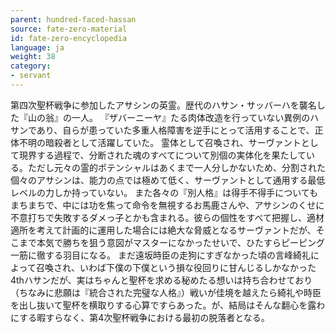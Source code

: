 ```yaml
---
parent: hundred-faced-hassan
source: fate-zero-material
id: fate-zero-encyclopedia
language: ja
weight: 38
category:
- servant
---
```


第四次聖杯戦争に参加したアサシンの英霊。歴代のハサン・サッバーハを襲名した『山の翁』の一人。
『ザバーニーヤ』たる肉体改造を行っていない異例のハサンであり、自らが患っていた多重人格障害を逆手にとって活用することで、正体不明の暗殺者として活躍していた。
霊体として召喚され、サーヴァントとして現界する過程で、分断された魂のすべてについて別個の実体化を果たしている。ただし元々の霊的ポテンシャルはあくまで一人分しかないため、分割された個々のアサシンは、能力の点では極めて低く、サーヴァントとして通用する最低レベルの力しか持っていない。
また各々の『別人格』は得手不得手についてもまちまちで、中には功を焦って命令を無視するお馬鹿さんや、アサシンのくせに不意打ちで失敗するダメっ子とかも含まれる。彼らの個性をすべて把握し、適材適所を考えて計画的に運用した場合には絶大な脅威となるサーヴァントだが、そこまで本気で勝ちを狙う意図がマスターになかったせいで、ひたすらピーピング一筋に徹する羽目になる。
まだ遠坂時臣の走狗にすぎなかった頃の言峰綺礼によって召喚され、いわば下僕の下僕という損な役回りに甘んじるしかなかった4thハサンだが、実はちゃんと聖杯を求める秘めたる想いは持ち合わせており（ちなみに悲願は『統合された完璧な人格』）戦いが佳境を越えたら綺礼や時臣を出し抜いて聖杯を横取りする心算ですらあった。が、結局はそんな翻心を露わにする暇すらなく、第4次聖杯戦争における最初の脱落者となる。
